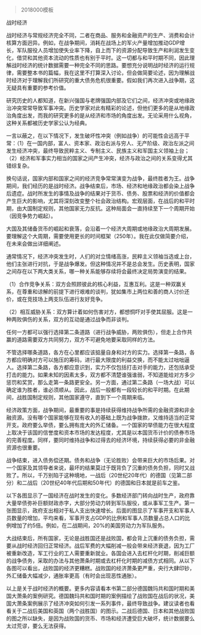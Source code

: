 # 
> 2018000模板


战时经济


战时经济与常规经济完全不同，二者在商品、服务和金融资产的生产、消费和会计核算方面迥异。例如，在战争期间，消耗在战场上的军火产量增加推动GDP增长，军队服役人员增加使失业率下降，自上而下的资源分配导致生产和利润发生变化，借贷和其他资本流动的性质也有别于平时。这一切都与和平时期不同，因此理解战时经济的统计数据需要一种完全不同的思路。要想充分说明战时经济的运行规律，需要整本书的篇幅，我在这里不打算深入讨论，但会做简要论述，因为理解战时经济对于理解我们所研究的重大债务危机很重要。假如我们再次进入战争期，这无疑具有重要的参考价值。

研究历史的人都知道，在新兴强国与老牌强国内部及它们之间，经济冲突或地缘政治冲突常常导致军事冲突。历史学家对此有精彩的论述，但他们更多的是从地缘政治角度出发，而我的研究更多的是从经济和市场的角度出发。无论采用什么视角，这种关系都被历史学家公认为经典。

一言以蔽之，在以下情况下，发生破坏性冲突（例如战争）的可能性会远高于平常：（1）在一国内部，富人、资本家、政治右派与穷人、无产阶级、政治左派之间发生经济冲突，最终导致民粹主义、专制主义、民族主义和军国主义领袖上台；（2）经济和军事实力相当的国家之间产生冲突，经济与政治之间的关系变得尤其错综复杂。

换句话说，国家内部和国家之间的经济竞争常常演变为战争，最终胜者为王。战争期间，我们经历的是战时经济。战争结束后，市场、经济和地缘政治都会染上战争后遗症。战时所发生的事情及战争的结果对于货币、债务、股票和经济的价值都会产生巨大的影响，尤其将深刻改变整个社会政治结构。宏观层面，在战后的和平时期，由大国制定规则，其他国家无力反抗。这种局面会一直持续至下一个周期开始（因竞争势力崛起）。

大国及其储备货币的崛起和衰落，会沿着一个经济大周期或地缘政治大周期发展。要理解这个大周期，需要使用更长的时间框架（250年）。我在此仅做简要介绍，在未来会做出详细阐述。

通常情况下，经济冲突发生时，人们的对立情绪高涨，民粹主义领袖当选或上台，他们主张进行对抗，于是战争爆发。但这种情况并不是总会发生。历史表明，国家之间存在以下两大类关系，哪一种关系能够存续将会最终决定局势演变的结果。

（1）合作竞争关系：双方会照顾彼此的核心利益，互惠互利。这是一种双赢关系，在尊重和谅解的前提下进行艰难的谈判，犹如集市上两位和善的商人讨价还价，或在竞技场上两支队伍进行友好竞争。

（2）相互威胁关系：双方算计着如何伤害对方，都想恫吓对手使其屈服。这是一种两败俱伤的关系，双方的互动是通过战争而非谈判。



任何一方都可以强行选择第二条道路（进行战争威胁，两败俱伤），但走上合作共赢的道路需要双方共同努力，双方不可避免地要采取同样的方法。

不管选择哪条道路，各方在心里都应该掂量自身和对方的实力。选择第一条路，各方都应明确对方可以施压的筹码，进行最大限度的利益交换，而不能太过咄咄逼人。选择第二条路，各方都应意识到，实力不仅包括打击对手的能力，还包括承受打击的能力。如果未知的因素太多，双方都不清楚谁强谁弱，不知道能给对方多少惩罚和奖赏，那么走第一条路更安全。另一方面，通过第二条路（一场大战）可以确定谁为胜者，谁必须顺从。因此，战后一般都有一段较长的和平时期。在此期间，战胜国制定规则，其他国家遵守，直到下一个周期来临。

经济政策方面，战争期间，最重要的事是持续获得维持战争所需的金融资源和非金融资源。没有哪个国家能够在现有收入的基础上既为战争拨款，又维持适当的正常开支。政府要么举债，要么拥有庞大的外汇储备。一个国家的举债能力在很大程度上取决于该国的信誉度和资本市场的发达程度，尤其是以本国货币计价的债券市场的完善程度。同样，要同时维持战争和过得去的经济环境，持续获得必要的非金融资源也很重要。

战争结束，进入债务偿还期。债务和战争（无论胜败）会带来巨大的市场后果。对一个国家及其领导者来说，最坏的结果莫过于既背负了沉重的债务负担，同时又战败了。所以，千万别陷于这种境地，一战后（20世纪20年代）的德国（见第二部分）和二战后（20世纪40年代后期和50年代）的德国和日本就是前车之鉴。

以下各图显示了一国经济在战时发生的变化。多数经济部门转向战时生产，政府靠大量举债弥补巨额财政赤字，大部分劳动力转到军队服役，或从事军工生产。第一张图显示，政府支出相对于私人支出快速增长。后面的图显示了军事开支和军事人员数量的增加，平均来看，军事开支占GDP的比例和军事人员数量占总人口的比例增加了约5倍。例如，在二战期间，20%的美国劳动力为军队服务。





大战结束后，所有国家，无论是战胜国还是战败国，都会背上沉重的债务负担，需要从战时经济回归正常经济。战后军费的大幅削减一般会带来经济衰退，因为工厂被重新改造，军工行业的工人需要重新就业。各国会进入去杠杆化时期，削减巨额的战争债务，采取的办法与其他萧条时期或去杠杆化时期的减债方式相同。从以下各图可以看出，战败国的经济更糟糕。战败国的经济萧条更严重，央行大肆印钞，外汇储备大幅减少，通胀率更高（有时会出现恶性通胀）。





以上是关于战时经济的概要。更多内容请看本书第二部分德国魏玛共和国时期和美国大萧条的案例研究。德国魏玛共和国时期的案例描绘了战败国在战后的状况，美国大萧条案例展示了经济冲突如何引发一系列事件，最终导致战争。建议读者也看看关于二战后美国和英国（两个战胜国）的图示。二战后德国、日本和其他战败国的图之所以缺失，是因为战败国的货币、市场和经济遭受巨大破坏，统计数据要么太过荒谬，要么无法获得。



